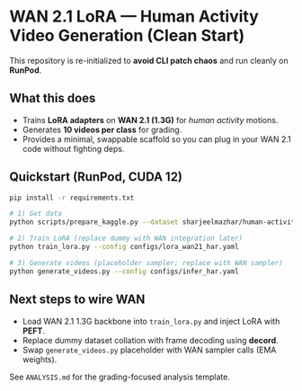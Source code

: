 # WAN 2.1 LoRA — Human Activity Video Generation (Clean Start)

This repository is re-initialized to **avoid CLI patch chaos** and run cleanly on **RunPod**.

## What this does
- Trains **LoRA adapters** on **WAN 2.1 (1.3G)** for *human activity* motions.
- Generates **10 videos per class** for grading.
- Provides a minimal, swappable scaffold so you can plug in your WAN 2.1 code without fighting deps.

## Quickstart (RunPod, CUDA 12)
```bash
pip install -r requirements.txt

# 1) Get data
python scripts/prepare_kaggle.py --dataset sharjeelmazhar/human-activity-recognition-video-dataset --out data/har

# 2) Train LoRA (replace dummy with WAN integration later)
python train_lora.py --config configs/lora_wan21_har.yaml

# 3) Generate videos (placeholder sampler; replace with WAN sampler)
python generate_videos.py --config configs/infer_har.yaml
```

## Next steps to wire WAN
- Load WAN 2.1 1.3G backbone into `train_lora.py` and inject LoRA with **PEFT**.
- Replace dummy dataset collation with frame decoding using **decord**.
- Swap `generate_videos.py` placeholder with WAN sampler calls (EMA weights).

See `ANALYSIS.md` for the grading-focused analysis template.
